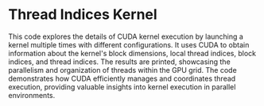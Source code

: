 # Thread Indices Kernel
This code explores the details of CUDA kernel execution by launching a kernel multiple times with different configurations. It uses CUDA to obtain information about the kernel's block dimensions, local thread indices, block indices, and thread indices. The results are printed, showcasing the parallelism and organization of threads within the GPU grid. The code demonstrates how CUDA efficiently manages and coordinates thread execution, providing valuable insights into kernel execution in parallel environments.